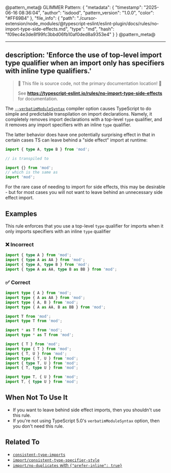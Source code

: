 @pattern_meta@
GLIMMER Pattern:
{
  "metadata": {
    "timestamp": "2025-06-16 08:36:04",
    "author": "isdood",
    "pattern_version": "1.0.0",
    "color": "#FF69B4"
  },
  "file_info": {
    "path": "./cursor-extension/node_modules/@typescript-eslint/eslint-plugin/docs/rules/no-import-type-side-effects.md",
    "type": "md",
    "hash": "f09ec4e3de8f99fc3bbd06fb10af0ded8a9353e4"
  }
}
@pattern_meta@

---
description: 'Enforce the use of top-level import type qualifier when an import only has specifiers with inline type qualifiers.'
---

> 🛑 This file is source code, not the primary documentation location! 🛑
>
> See **https://typescript-eslint.io/rules/no-import-type-side-effects** for documentation.

The [`--verbatimModuleSyntax`](https://www.typescriptlang.org/tsconfig#verbatimModuleSyntax) compiler option causes TypeScript to do simple and predictable transpilation on import declarations.
Namely, it completely removes import declarations with a top-level `type` qualifier, and it removes any import specifiers with an inline `type` qualifier.

The latter behavior does have one potentially surprising effect in that in certain cases TS can leave behind a "side effect" import at runtime:

```ts
import { type A, type B } from 'mod';

// is transpiled to

import {} from 'mod';
// which is the same as
import 'mod';
```

For the rare case of needing to import for side effects, this may be desirable - but for most cases you will not want to leave behind an unnecessary side effect import.

## Examples

This rule enforces that you use a top-level `type` qualifier for imports when it only imports specifiers with an inline `type` qualifier

<!--tabs-->

### ❌ Incorrect

```ts
import { type A } from 'mod';
import { type A as AA } from 'mod';
import { type A, type B } from 'mod';
import { type A as AA, type B as BB } from 'mod';
```

### ✅ Correct

```ts
import type { A } from 'mod';
import type { A as AA } from 'mod';
import type { A, B } from 'mod';
import type { A as AA, B as BB } from 'mod';

import T from 'mod';
import type T from 'mod';

import * as T from 'mod';
import type * as T from 'mod';

import { T } from 'mod';
import type { T } from 'mod';
import { T, U } from 'mod';
import type { T, U } from 'mod';
import { type T, U } from 'mod';
import { T, type U } from 'mod';

import type T, { U } from 'mod';
import T, { type U } from 'mod';
```

## When Not To Use It

- If you want to leave behind side effect imports, then you shouldn't use this rule.
- If you're not using TypeScript 5.0's `verbatimModuleSyntax` option, then you don't need this rule.

## Related To

- [`consistent-type-imports`](./consistent-type-imports.md)
- [`import/consistent-type-specifier-style`](https://github.com/import-js/eslint-plugin-import/blob/main/docs/rules/consistent-type-specifier-style.md)
- [`import/no-duplicates` with `{"prefer-inline": true}`](https://github.com/import-js/eslint-plugin-import/blob/main/docs/rules/no-duplicates.md#inline-type-imports)
